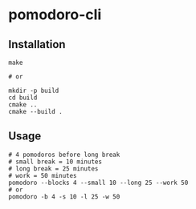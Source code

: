 # pomodoro-cli

## Installation

```
make

# or

mkdir -p build
cd build
cmake ..
cmake --build .
```
## Usage

```
# 4 pomodoros before long break
# small break = 10 minutes
# long break = 25 minutes
# work = 50 minutes
pomodoro --blocks 4 --small 10 --long 25 --work 50
# or
pomodoro -b 4 -s 10 -l 25 -w 50
```